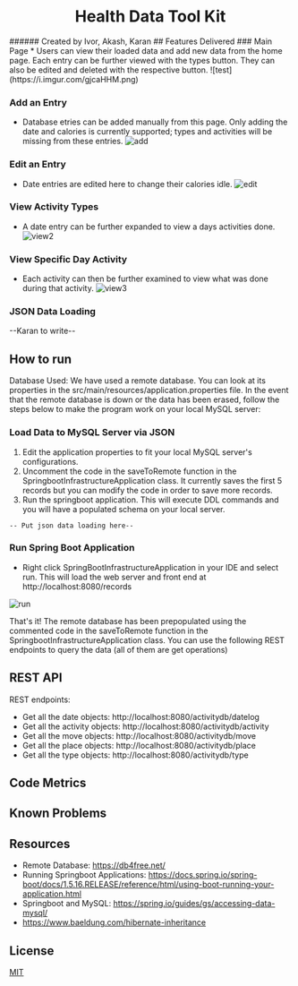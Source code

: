 <h1 align="center">Health Data Tool Kit </h1>
###### Created by Ivor, Akash, Karan
## Features Delivered
### Main Page
* Users can view their loaded data and add new data from the home page. Each entry can be further viewed with the types button. They can also be edited and deleted with the respective button.
![test](https://i.imgur.com/gjcaHHM.png)

### Add an Entry
* Database etries can be added manually from this page. Only adding the date and calories is currently supported; types and activities will be missing from these entries.
![add](https://i.imgur.com/ZnXw9PB.png)

### Edit an Entry
* Date entries are edited here to change their calories idle.
![edit](https://i.imgur.com/ok6bzhT.png)

### View Activity Types
* A date entry can be further expanded to view a days activities done.
![view2](https://i.imgur.com/zWnDdCJ.png)

### View Specific Day Activity
* Each activity can then be further examined to view what was done during that activity.
![view3](https://i.imgur.com/jsYb0nT.png)

### JSON Data Loading
--Karan to write--

## How to run
Database Used:
We have used a remote database. You can look at its properties in the src/main/resources/application.properties file. In the event that the
remote database is down or the data has been erased, follow the steps below to make the program work on your local MySQL server:

### Load Data to MySQL Server via JSON
1) Edit the application properties to fit your local MySQL server's configurations.
2) Uncomment the code in the saveToRemote function in the SpringbootInfrastructureApplication class. It currently saves the first 5 records but you can
modify the code in order to save more records.
3) Run the springboot application. This will execute DDL commands and you will have a populated schema on your local server.


```
-- Put json data loading here--
```

### Run Spring Boot Application

* Right click SpringBootInfrastructureApplication in your IDE and select run. This will load the web server and front end at http://localhost:8080/records

![run](https://i.imgur.com/yNO7Jph.png)

That's it! The remote database has been prepopulated using the commented code in the saveToRemote function in the SpringbootInfrastructureApplication class.
You can use the following REST endpoints to query the data (all of them are get operations)

## REST API
REST endpoints:
* Get all the date objects: http://localhost:8080/activitydb/datelog
* Get all the activity objects: http://localhost:8080/activitydb/activity
* Get all the move objects: http://localhost:8080/activitydb/move
* Get all the place objects: http://localhost:8080/activitydb/place
* Get all the type objects: http://localhost:8080/activitydb/type

## Code Metrics

## Known Problems


## Resources
* Remote Database: https://db4free.net/
* Running Springboot Applications: https://docs.spring.io/spring-boot/docs/1.5.16.RELEASE/reference/html/using-boot-running-your-application.html
* Springboot and MySQL: https://spring.io/guides/gs/accessing-data-mysql/
* https://www.baeldung.com/hibernate-inheritance

## License
[MIT](https://choosealicense.com/licenses/mit/)
